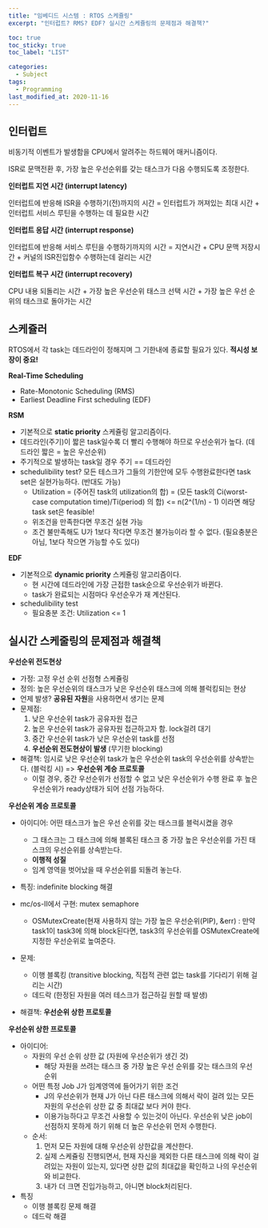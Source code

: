 ```yaml
---
title: "임베디드 시스템 : RTOS 스케쥴링"
excerpt: "인터럽트? RMS? EDF? 실시간 스케쥴링의 문제점과 해결책?"

toc: true
toc_sticky: true
toc_label: "LIST"

categories:
  - Subject
tags:
  - Programming
last_modified_at: 2020-11-16
---
```


## 인터럽트

비동기적 이벤트가 발생함을 CPU에서 알려주는 하드웨어 매커니즘이다.

ISR로 문맥전환 후, 가장 높은 우선순위를 갖는 태스크가 다음 수행되도록 조정한다.



**인터럽트 지연 시간 (interrupt latency)**

인터럽트에 반응해 ISR을 수행하기(전)까지의 시간 = 인터럽트가 꺼져있는 최대 시간 + 인터럽트 서비스 루틴을 수행하는 데 필요한 시간

**인터럽트 응답 시간 (interrupt response)**

인터럽트에 반응해 서비스 루틴을 수행하기까지의 시간 = 지연시간 + CPU 문맥 저장시간 + 커널의 ISR진입함수 수행하는데 걸리는 시간

**인터럽트 복구 시간 (interrupt recovery)**

CPU 내용 되돌리는 시간 + 가장 높은 우선순위 태스크 선택 시간 + 가장 높은 우선 순위의 태스크로 돌아가는 시간



## 스케쥴러

RTOS에서 각 task는 데드라인이 정해지며 그 기한내에 종료할 필요가 있다. **적시성 보장이 중요!**



**Real-Time Scheduling**

* Rate-Monotonic Scheduling (RMS)
* Earliest Deadline First scheduling (EDF)



**RSM**

* 기본적으로 **static priority** 스케쥴링 알고리즘이다.
* 데드라인(주기)이 짧은 task일수록 더 빨리 수행해야 하므로 우선순위가 높다. (데드라인 짧은 = 높은 우선순위)
* 주기적으로 발생하는 task일 경우 주기 == 데드라인
* schedulibility test? 모든 테스크가 그들의 기한안에 모두 수행완료한다면 task set은 실현가능하다. (반대도 가능)
  * Utilization = (주어진 task의 utilization의 합) = (모든 task의 Ci(worst-case computation time)/Ti(period) 의 합) <= n(2^(1/n) - 1)  이라면 해당 task set은 feasible!
  * 위조건을 만족한다면 무조건 실현 가능
  * 조건 불만족해도 U가 1보다 작다면 무조건 불가능이라 할 수 없다. (필요충분은 아님, 1보다 작으면 가능할 수도 있다)

**EDF**

* 기본적으로 **dynamic priority** 스케쥴링 알고리즘이다.
  * 현 시간에 데드라인에 가장 근접한 task순으로 우선순위가 바뀐다.
  * task가 완료되는 시점마다 우선순우가 재 계산된다.
* schedulibility test
  * 필요충분 조건: Utilization <= 1



## 실시간 스케줄링의 문제점과 해결책

**우선순위 전도현상**

* 가정: 고정 우선 순위 선점형 스케쥴링
* 정의: 높은 우선순위의 태스크가 낮은 우선순위 태스크에 의해 블럭킹되는 현상
* 언제 발생? **공유된 자원**을 사용하면서 생기는 문제
* 문제점:
  1. 낮은 우선순위 task가 공유자원 접근
  2. 높은 우선순위 task가 공유자원 접근하고자 함. lock걸려 대기
  3. 중간 우선순위 task가 낮은 우선순위 task를 선점
  4. **우선순위 전도현상이 발생** (무기한 blocking)
* 해결책: 임시로 낮은 우선순위 task가 높은 우선순위 task의 우선순위를 상속받는다. (블럭킹 시) => **우선순위 계승 프로토콜**
  * 이럴 경우, 중간 우선순위가 선점할 수 없고 낮은 우선순위가 수행 완료 후 높은 우선순위가 ready상태가 되어 선점 가능하다.



**우선순위 계승 프로토콜**

* 아이디어: 어떤 태스크가 높은 우선 순위를 갖는 태스크를 블럭시켰을 경우
  * 그 태스크는 그 태스크에 의해 블록된 태스크 중 가장 높은 우선순위를 가진 태스크의 우선순위를 상속받는다.
  * **이행적 성질**
  * 임계 영역을 벗어났을 때 우선순위를 되돌려 놓는다.
* 특징: indefinite blocking 해결
* mc/os-II에서 구현: mutex semaphore
  * OSMutexCreate(현재 사용하지 않는 가장 높은 우선순위(PIP),  &err) : 만약 task1이 task3에 의해 block된다면, task3의 우선순위를 OSMutexCreate에 지정한 우선순위로 높여준다.

* 문제: 
  * 이행 블록킹 (transitive blocking, 직접적 관련 없는 task를 기다리기 위해 걸리는 시간)
  * 데드락 (한정된 자원을 여러 테스크가 접근하길 원할 때 발생)
* 해결책: **우선순위 상한 프로토콜**



**우선순위 상한 프로토콜**

* 아이디어: 
  * 자원의 우선 순위 상한 값 (자원에 우선순위가 생긴 것)
    * 해당 자원을 쓰려는 태스크 중 가장 높은 우선 순위를 갖는 태스크의 우선 순위
  * 어떤 특정 Job J가 임계영역에 들어가기 위한 조건
    * J의 우선순위가 현재 J가 아닌 다른 태스크에 의해서 락이 걸려 있는 모든 자원의 우선순위 상한 값 중 최대값 보다 커야 한다.
    * 이용가능하다고 무조건 사용할 수 있는것이 아닌다. 우선순위 낮은 job이 선점하지 못하게 하기 위해 더 높은 우선순위 먼저 수행한다.
  * 순서:
    1. 먼저 모든 자원에 대해 우선순위 상한값을 계산한다.
    2. 실제 스케쥴링 진행되면서, 현재 자신을 제외한 다른 태스크에 의해 락이 걸려있는 자원이 있는지, 있다면 상한 값의 최대값을 확인하고 나의 우선순위와 비교한다.
    3. 내가 더 크면 진입가능하고, 아니면 block처리된다.
* 특징
  * 이행 블록킹 문제 해결
  * 데드락 해결